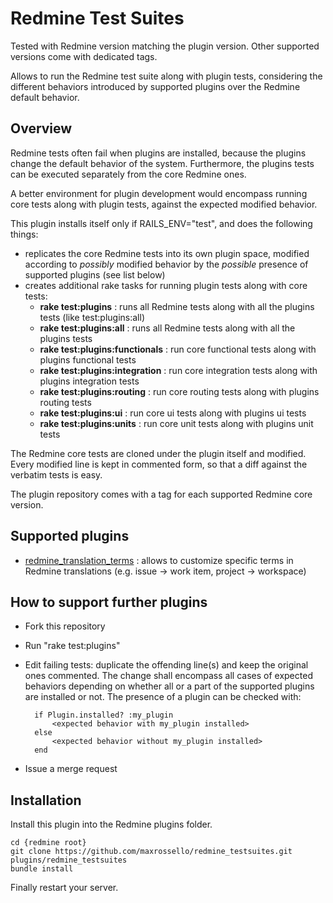 # Redmine Test Suites

Tested with Redmine version matching the plugin version. Other supported versions come with dedicated tags.

Allows to run the Redmine test suite along with plugin tests, considering the different behaviors introduced by supported plugins over the Redmine default behavior.

## Overview

Redmine tests often fail when plugins are installed, because the plugins change the default behavior of the system. Furthermore, the plugins tests can be executed separately from the core Redmine ones.

A better environment for plugin development would encompass running core tests along with plugin tests, against the expected modified behavior.

This plugin installs itself only if RAILS_ENV="test", and does the following things:

- replicates the core Redmine tests into its own plugin space, modified according to *possibly* modified behavior by the *possible* presence of supported plugins (see list below)
- creates additional rake tasks for running plugin tests along with core tests:
    - **rake test:plugins** : runs all Redmine tests along with all the plugins tests (like test:plugins:all)
    - **rake test:plugins:all** : runs all Redmine tests along with all the plugins tests
    - **rake test:plugins:functionals** : run core functional tests along with plugins functional tests
    - **rake test:plugins:integration** : run core integration tests along with plugins integration tests
    - **rake test:plugins:routing** : run core routing tests along with plugins routing tests
    - **rake test:plugins:ui** : run core ui tests along with plugins ui tests
    - **rake test:plugins:units** : run core unit tests along with plugins unit tests
    
The Redmine core tests are cloned under the plugin itself and modified. Every modified line is kept in commented form, so that a diff against the verbatim tests is easy.

The plugin repository comes with a tag for each supported Redmine core version.

## Supported plugins

- [redmine_translation_terms](https://github.com/maxrossello/redmine_translation_terms) : allows to customize specific terms in Redmine translations (e.g. issue -> work item, project -> workspace) 

## How to support further plugins

- Fork this repository
- Run "rake test:plugins"
- Edit failing tests: duplicate the offending line(s) and keep the original ones commented.
The change shall encompass all cases of expected behaviors depending on whether all or a part of the supported plugins are installed or not. The presence of a plugin can be checked with:

	    if Plugin.installed? :my_plugin
	        <expected behavior with my_plugin installed>
	    else
	        <expected behavior without my_plugin installed>
	    end

- Issue a merge request

## Installation

Install this plugin into the Redmine plugins folder.

    cd {redmine root}
    git clone https://github.com/maxrossello/redmine_testsuites.git plugins/redmine_testsuites
    bundle install

Finally restart your server.

